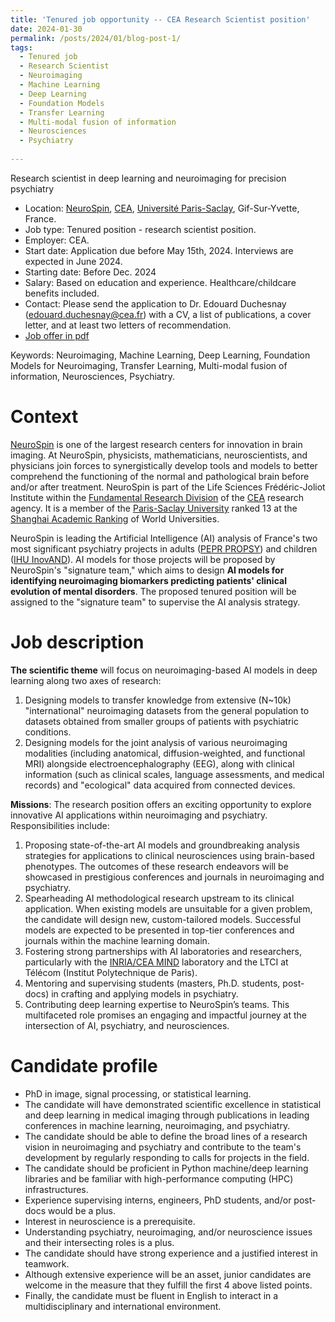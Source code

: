 ```yaml
---
title: 'Tenured job opportunity -- CEA Research Scientist position'
date: 2024-01-30
permalink: /posts/2024/01/blog-post-1/
tags:
  - Tenured job
  - Research Scientist
  - Neuroimaging
  - Machine Learning
  - Deep Learning
  - Foundation Models
  - Transfer Learning
  - Multi-modal fusion of information
  - Neurosciences
  - Psychiatry
  
---
```


Research scientist in deep learning and neuroimaging for precision psychiatry

- Location: [NeuroSpin](https://joliot.cea.fr/drf/joliot/en/Pages/research_entities/NeuroSpin.aspx), [CEA](https://www.cea.fr/english), [Université Paris-Saclay](https://www.universite-paris-saclay.fr/en), Gif-Sur-Yvette, France.
- Job type: Tenured position - research scientist position.
- Employer: CEA.
- Start date: Application due before May 15th, 2024. Interviews are expected in June 2024.
- Starting date: Before Dec. 2024
- Salary: Based on education and experience. Healthcare/childcare benefits included.
- Contact: Please send the application to Dr. Edouard Duchesnay (edouard.duchesnay@cea.fr) with a CV, a list of publications, a cover letter, and at least two letters of recommendation.
- [Job offer in pdf](https://raw.github.com/duchesnay/duchesnay.github.io/master/files/202401_Research-Scientist_IA-PSY_NeuroSpin.pdf)


Keywords: Neuroimaging, Machine Learning, Deep Learning, Foundation Models for Neuroimaging, Transfer Learning, Multi-modal fusion of information, Neurosciences, Psychiatry.

Context
=======

[NeuroSpin](https://joliot.cea.fr/drf/joliot/en/Pages/research_entities/NeuroSpin.aspx) is one of the largest research centers for innovation in brain imaging. At NeuroSpin, physicists, mathematicians, neuroscientists, and physicians join forces to synergistically develop tools and models to better comprehend the functioning of the normal and pathological brain before and/or after treatment. NeuroSpin is part of the Life Sciences Frédéric-Joliot Institute within the [Fundamental Research Division](https://www.cea.fr/drf/english/Pages/the-DRF.aspx) of the [CEA](https://www.cea.fr/english) research agency. It is a member of the [Paris-Saclay University](https://www.universite-paris-saclay.fr/en)  ranked 13 at the [Shanghai Academic Ranking](https://www.shanghairanking.com/rankings/arwu/2021) of World Universities.

NeuroSpin is leading the Artificial Intelligence (AI) analysis of France's two most significant psychiatry projects in adults ([PEPR PROPSY](https://www.cnrs.fr/en/pepr/pepr-exploratoire-propsy-pathologies-psychiatriques)) and children ([IHU InovAND](https://www.aphp.fr/contenu/linstitut-robert-debre-du-cerveau-de-lenfant-un-institut-hospitalo-universitaire-ihu-pour)). AI models for those projects will be proposed by NeuroSpin's "signature team," which aims to design **AI models for identifying neuroimaging biomarkers predicting patients' clinical evolution of mental disorders**. The proposed tenured position will be assigned to the "signature team" to supervise the AI analysis strategy.

Job description
===============

**The scientific theme** will focus on neuroimaging-based AI models in deep learning along two axes of research:

1. Designing models to transfer knowledge from extensive (N~10k) "international" neuroimaging datasets from the general population to datasets obtained from smaller groups of patients with psychiatric conditions.
2. Designing models for the joint analysis of various neuroimaging modalities (including anatomical, diffusion-weighted, and functional MRI) alongside electroencephalography (EEG), along with clinical information (such as clinical scales, language assessments, and medical records) and "ecological" data acquired from connected devices.


**Missions**: The research position offers an exciting opportunity to explore innovative AI applications within neuroimaging and psychiatry. Responsibilities include:

1. Proposing state-of-the-art AI models and groundbreaking analysis strategies for applications to clinical neurosciences using brain-based phenotypes. The outcomes of these research endeavors will be showcased in prestigious conferences and journals in neuroimaging and psychiatry.
2. Spearheading AI methodological research upstream to its clinical application. When existing models are unsuitable for a given problem, the candidate will design new, custom-tailored models. Successful models are expected to be presented in top-tier conferences and journals within the machine learning domain.
3. Fostering strong partnerships with AI laboratories and researchers, particularly with the [INRIA/CEA MIND](https://www.inria.fr/en/mind) laboratory and the LTCI at Télécom (Institut Polytechnique de Paris).
4. Mentoring and supervising students (masters, Ph.D. students, post-docs) in crafting and applying models in psychiatry.
5. Contributing deep learning expertise to NeuroSpin’s teams.
This multifaceted role promises an engaging and impactful journey at the intersection of AI, psychiatry, and neurosciences.

Candidate profile
=================

- PhD in image, signal processing, or statistical learning.
- The candidate will have demonstrated scientific excellence in statistical and deep learning in medical imaging through publications in leading conferences in machine learning, neuroimaging, and psychiatry.
- The candidate should be able to define the broad lines of a research vision in neuroimaging and psychiatry and contribute to the team's development by regularly responding to calls for projects in the field.
- The candidate should be proficient in Python machine/deep learning libraries and be familiar with high-performance computing (HPC) infrastructures.
- Experience supervising interns, engineers, PhD students, and/or post-docs would be a plus.
- Interest in neuroscience is a prerequisite.
- Understanding psychiatry, neuroimaging, and/or neuroscience issues and their intersecting roles is a plus.
- The candidate should have strong experience and a justified interest in teamwork.
- Although extensive experience will be an asset, junior candidates are welcome in the measure that they fulfill the first 4 above listed points.
- Finally, the candidate must be fluent in English to interact in a multidisciplinary and international environment.

